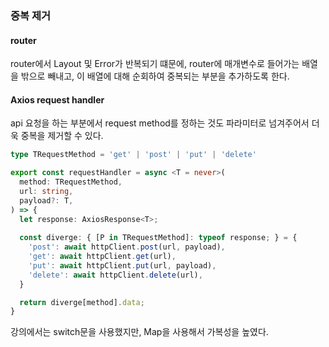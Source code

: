 ### 중복 제거
#### router
router에서 Layout 및 Error가 반복되기 떄문에, router에 매개변수로 들어가는 배열을 밖으로 빼내고, 이 배열에 대해 순회하여 중복되는 부분을 추가하도록 한다.  

#### Axios request handler
api 요청을 하는 부분에서 request method를 정하는 것도 파라미터로 넘겨주어서 더욱 중복을 제거할 수 있다.  

```ts
type TRequestMethod = 'get' | 'post' | 'put' | 'delete'

export const requestHandler = async <T = never>(
  method: TRequestMethod,
  url: string,
  payload?: T,
) => {
  let response: AxiosResponse<T>;
  
  const diverge: { [P in TRequestMethod]: typeof response; } = {
    'post': await httpClient.post(url, payload),
    'get': await httpClient.get(url),
    'put': await httpClient.put(url, payload),
    'delete': await httpClient.delete(url),
  }

  return diverge[method].data;
}
```

강의에서는 switch문을 사용했지만, Map을 사용해서 가복성을 높였다.  

